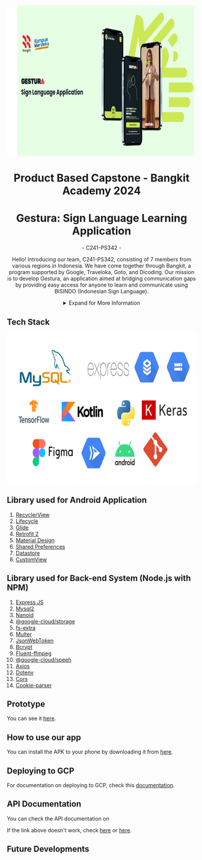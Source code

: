 <div align="center">
  <img src="Frame 34.png" height="400px">
</div>
<h1 align="center"> Product Based Capstone - Bangkit Academy 2024 </h1>
<h1 align="center"> Gestura: Sign Language Learning Application </h1>
<p align="center"> - C241-PS342 - </p>
<p align="center"> Hello! Introducing our team, C241-PS342, consisting of 7 members from various regions in Indonesia. We have come together through Bangkit, a program supported by Google, Traveloka, Goto, and Dicoding. Our mission is to develop Gestura, an application aimed at bridging communication gaps by providing easy access for anyone to learn and communicate using BISINDO (Indonesian Sign Language). </p>
<details>
  <summary align="center">Expand for More Information</summary>
  <h2>Gestura Application</h2>
  <div align="center">
    <img src="Frame 33.png">
  </div>
  
  <h2>Team Members:</h2>
  
  <table align="center">
    <tr>
      <th>Nama</th>
      <th>Bangkit-ID</th>
      <th>Path</th>
    </tr>
    <tr>
      <td>Nadhira Apta Maheswari</td>
      <td>M004D4KX1449</td>
      <td>Machine Learning</td>
    </tr>
    <tr>
      <td>Keysa Anadea Aqiva Ajie</td>
      <td>M004D4KX2378</td>
      <td>Machine Learning</td>
    </tr>
    <tr>
      <td>Fira Areta Apsarini</td>
      <td>M004D4KX2469</td>
      <td>Machine Learning</td>
    </tr>
    <tr>
      <td>Savero Arkabuana</td>
      <td>C010D4KY1217</td>
      <td>Cloud Computing</td>
    </tr>
    <tr>
      <td>Moza Adirafi Satria Jaka</td>
      <td>C010D4KY1236</td>
      <td>Cloud Computing</td>
    </tr>
    <tr>
      <td>Shafa Najwa Nathania</td>
      <td>A010D4KX3657</td>
      <td>Mobile Development</td>
    </tr>
    <tr>
      <td>Rizky Alpariji</td>
      <td>A319D4KY3794</td>
      <td>Mobile Development</td>
    </tr>
  </table>
  
</details>

## Tech Stack

<div align="center">
  <img src="Frame 37.png" height="400px">
</div>

## Library used for Android Application

1. [RecyclerView](https://developer.android.com/guide/topics/ui/layout/recyclerview)
2. [Lifecycle](https://developer.android.com/jetpack/androidx/releases/lifecycle)
3. [Glide](https://github.com/bumptech/glide)
4. [Retrofit 2](https://square.github.io/retrofit/)
5. [Material Design](https://material.io/develop/android)
6. [Shared Preferences](https://developer.android.com/reference/android/content/SharedPreferences)
7. [Datastore](https://developer.android.com/topic/libraries/architecture/datastore)
8. [CustomView](https://developer.android.com/develop/ui/views/layout/custom-views/custom-components)

## Library used for Back-end System (Node.js with NPM)

1. [Express JS](https://expressjs.com)
2. [Mysql2](https://www.npmjs.com/package/mysql2)
3. [Nanoid](https://www.npmjs.com/package/nanoid)
4. [@google-cloud/storage](https://www.npmjs.com/package/@google-cloud/storage)
5. [fs-extra](https://www.npmjs.com/package/fs-extra)
6. [Multer](https://www.npmjs.com/package/multer)
7. [JsonWebToken](https://www.npmjs.com/package/jsonwebtoken)
8. [Bcrypt](https://www.npmjs.com/package/bcrypt)
9. [Fluent-ffmpeg](https://www.npmjs.com/package/fluent-ffmpeg)
10. [@google-cloud/speeh](https://www.npmjs.com/package/@google-cloud/speech)
11. [Axios](https://www.npmjs.com/package/axios)
12. [Dotenv](https://www.npmjs.com/package/dotenv)
13. [Cors](https://www.npmjs.com/package/cors)
14. [Cookie-parser](https://www.npmjs.com/package/cookie-parser)

## Prototype
You can see it [here]([https://www.figma.com/file/wkuYbKCbiLsCX4wgSEYPcF/Anticede?node-id=6%3A3](https://www.figma.com/proto/GX5kOWNYp2txML65K5zXY4/Gestura?node-id=0-1&viewport=983%2C474%2C0.47&t=uBNmN6CkyzrbCLbJ-0&scaling=scale-down&content-scaling=fixed&starting-point-node-id=200%3A334&show-proto-sidebar=1)).

## How to use our app

You can install the APK to your phone by downloading it from [here](https://drive.google.com/file/d/).

## Deploying to GCP

For documentation on deploying to GCP, check this [documentation](https://gcp).

## API Documentation

You can check the API documentation on []()

If the link above doesn't work, check [here]()
or [here](https://documenter.getpostman.com/view/).

## Future Developments
